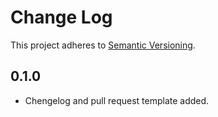 # Change Log

This project adheres to [Semantic Versioning](http://semver.org/).

## 0.1.0

* Chengelog and pull request template added.
